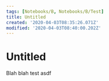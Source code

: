 ```yaml
---
tags: [Notebooks/B, Notebooks/B/Test]
title: Untitled
created: '2020-04-03T08:35:26.071Z'
modified: '2020-04-03T08:40:00.202Z'
---
```


# Untitled
Blah blah test asdf

